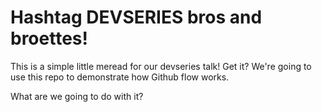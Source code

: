 # Hashtag DEVSERIES bros and broettes!

This is a simple little meread for our devseries talk! Get it?
We're going to use this repo to demonstrate how Github flow works.

What are we going to do with it?
